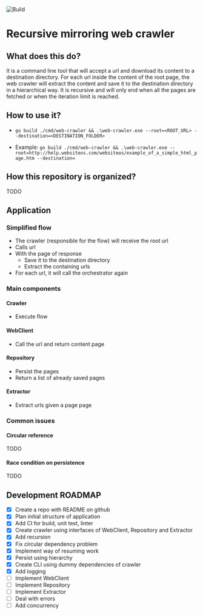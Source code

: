 ![Build](https://github.com/otrabalhador/web-crawler/actions/workflows/build.yaml/badge.svg)

# Recursive mirroring web crawler

## What does this do?

It is a command line tool that will accept a url and download its content to a destination directory. For each url inside the content of the root page, the web crawler will extract the content and save it to the destination directory in a hierarchical way. It is recursive and will only end when all the pages are fetched or when the iteration limit is reached.

## How to use it?

- `go build ./cmd/web-crawler && .\web-crawler.exe --root=<ROOT_URL> --destination=<DESTINATION_FOLDER>`

- Example: `go build ./cmd/web-crawler && .\web-crawler.exe --root=http://help.websiteos.com/websiteos/example_of_a_simple_html_page.htm --destination=`

## How this repository is organized?

TODO

## Application

### Simplified flow

- The crawler (responsible for the flow) will receive the root url
- Calls url
- With the page of response
  - Save it to the destination directory
  - Extract the containing urls
- For each url, it will call the orchestrator again

### Main components

#### Crawler

- Execute flow

#### WebClient

- Call the url and return content page

#### Repository

- Persist the pages
- Return a list of already saved pages 

#### Extractor

- Extract urls given a page page

### Common issues

#### Circular reference

TODO

#### Race condition on persistence

TODO


## Development ROADMAP

- [x] Create a repo with README on github
- [x] Plan initial structure of application
- [x] Add CI for build, unit test, linter
- [x] Create crawler using interfaces of WebClient, Repository and Extractor
- [x] Add recursion
- [x] Fix circular dependency problem
- [x] Implement way of resuming work
- [X] Persist using hierarchy
- [x] Create CLI using dummy dependencies of crawler
- [x] Add logging
- [ ] Implement WebClient
- [ ] Implement Repository
- [ ] Implement Extractor
- [ ] Deal with errors
- [ ] Add concurrency
